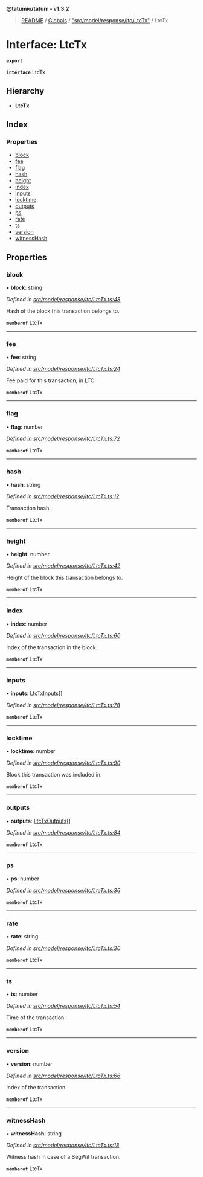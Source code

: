 **@tatumio/tatum - v1.3.2**

> [README](../README.md) / [Globals](../globals.md) / ["src/model/response/ltc/LtcTx"](../modules/_src_model_response_ltc_ltctx_.md) / LtcTx

# Interface: LtcTx

**`export`** 

**`interface`** LtcTx

## Hierarchy

* **LtcTx**

## Index

### Properties

* [block](_src_model_response_ltc_ltctx_.ltctx.md#block)
* [fee](_src_model_response_ltc_ltctx_.ltctx.md#fee)
* [flag](_src_model_response_ltc_ltctx_.ltctx.md#flag)
* [hash](_src_model_response_ltc_ltctx_.ltctx.md#hash)
* [height](_src_model_response_ltc_ltctx_.ltctx.md#height)
* [index](_src_model_response_ltc_ltctx_.ltctx.md#index)
* [inputs](_src_model_response_ltc_ltctx_.ltctx.md#inputs)
* [locktime](_src_model_response_ltc_ltctx_.ltctx.md#locktime)
* [outputs](_src_model_response_ltc_ltctx_.ltctx.md#outputs)
* [ps](_src_model_response_ltc_ltctx_.ltctx.md#ps)
* [rate](_src_model_response_ltc_ltctx_.ltctx.md#rate)
* [ts](_src_model_response_ltc_ltctx_.ltctx.md#ts)
* [version](_src_model_response_ltc_ltctx_.ltctx.md#version)
* [witnessHash](_src_model_response_ltc_ltctx_.ltctx.md#witnesshash)

## Properties

### block

•  **block**: string

*Defined in [src/model/response/ltc/LtcTx.ts:48](https://github.com/tatumio/tatum-js/blob/b9ab1e4/src/model/response/ltc/LtcTx.ts#L48)*

Hash of the block this transaction belongs to.

**`memberof`** LtcTx

___

### fee

•  **fee**: string

*Defined in [src/model/response/ltc/LtcTx.ts:24](https://github.com/tatumio/tatum-js/blob/b9ab1e4/src/model/response/ltc/LtcTx.ts#L24)*

Fee paid for this transaction, in LTC.

**`memberof`** LtcTx

___

### flag

•  **flag**: number

*Defined in [src/model/response/ltc/LtcTx.ts:72](https://github.com/tatumio/tatum-js/blob/b9ab1e4/src/model/response/ltc/LtcTx.ts#L72)*

**`memberof`** LtcTx

___

### hash

•  **hash**: string

*Defined in [src/model/response/ltc/LtcTx.ts:12](https://github.com/tatumio/tatum-js/blob/b9ab1e4/src/model/response/ltc/LtcTx.ts#L12)*

Transaction hash.

**`memberof`** LtcTx

___

### height

•  **height**: number

*Defined in [src/model/response/ltc/LtcTx.ts:42](https://github.com/tatumio/tatum-js/blob/b9ab1e4/src/model/response/ltc/LtcTx.ts#L42)*

Height of the block this transaction belongs to.

**`memberof`** LtcTx

___

### index

•  **index**: number

*Defined in [src/model/response/ltc/LtcTx.ts:60](https://github.com/tatumio/tatum-js/blob/b9ab1e4/src/model/response/ltc/LtcTx.ts#L60)*

Index of the transaction in the block.

**`memberof`** LtcTx

___

### inputs

•  **inputs**: [LtcTxInputs](_src_model_response_ltc_ltctx_.ltctxinputs.md)[]

*Defined in [src/model/response/ltc/LtcTx.ts:78](https://github.com/tatumio/tatum-js/blob/b9ab1e4/src/model/response/ltc/LtcTx.ts#L78)*

**`memberof`** LtcTx

___

### locktime

•  **locktime**: number

*Defined in [src/model/response/ltc/LtcTx.ts:90](https://github.com/tatumio/tatum-js/blob/b9ab1e4/src/model/response/ltc/LtcTx.ts#L90)*

Block this transaction was included in.

**`memberof`** LtcTx

___

### outputs

•  **outputs**: [LtcTxOutputs](_src_model_response_ltc_ltctx_.ltctxoutputs.md)[]

*Defined in [src/model/response/ltc/LtcTx.ts:84](https://github.com/tatumio/tatum-js/blob/b9ab1e4/src/model/response/ltc/LtcTx.ts#L84)*

**`memberof`** LtcTx

___

### ps

•  **ps**: number

*Defined in [src/model/response/ltc/LtcTx.ts:36](https://github.com/tatumio/tatum-js/blob/b9ab1e4/src/model/response/ltc/LtcTx.ts#L36)*

**`memberof`** LtcTx

___

### rate

•  **rate**: string

*Defined in [src/model/response/ltc/LtcTx.ts:30](https://github.com/tatumio/tatum-js/blob/b9ab1e4/src/model/response/ltc/LtcTx.ts#L30)*

**`memberof`** LtcTx

___

### ts

•  **ts**: number

*Defined in [src/model/response/ltc/LtcTx.ts:54](https://github.com/tatumio/tatum-js/blob/b9ab1e4/src/model/response/ltc/LtcTx.ts#L54)*

Time of the transaction.

**`memberof`** LtcTx

___

### version

•  **version**: number

*Defined in [src/model/response/ltc/LtcTx.ts:66](https://github.com/tatumio/tatum-js/blob/b9ab1e4/src/model/response/ltc/LtcTx.ts#L66)*

Index of the transaction.

**`memberof`** LtcTx

___

### witnessHash

•  **witnessHash**: string

*Defined in [src/model/response/ltc/LtcTx.ts:18](https://github.com/tatumio/tatum-js/blob/b9ab1e4/src/model/response/ltc/LtcTx.ts#L18)*

Witness hash in case of a SegWit transaction.

**`memberof`** LtcTx
